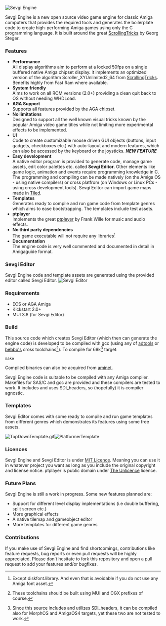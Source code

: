 ![Sevgi Engine](https://s14.gifyu.com/images/bsCeR.gif)

Sevgi Engine is a new open source video game engine for classic Amiga computers that provides the required tools and generates the boilerplate code to create high-performing Amiga games using only the C programming language. It is built around the great [ScrollingTricks](https://aminet.net/package/dev/src/ScrollingTrick) by Georg Steger.

### Features
* **Performance**
  <br>All display algorithms aim to perform at a locked 50fps on a single buffered native Amiga chipset display. It implements an optimized version of the algorithm Scroller_XYUnlimited2_64 from [ScrollingTricks](https://aminet.net/package/dev/src/ScrollingTrick). Benefits highly from Fast Ram where available.</br>
* **System friendly**
  <br>Aims to work on all ROM versions (2.0+) providing a clean quit back to OS without needing WHDLoad.</br>
* **AGA Support**
  <br>Supports all features provided by the AGA chipset.</br>
* **No limitations**
  <br>Designed to support all the well known visual tricks known by the popular Amiga video game titles while not limiting more experimental effects to be implemented.</br>
* **UI**
  <br>Code to create customizable mouse driven GUI objects (buttons, input gadgets, checkboxes etc.) with auto-layout and modern features, which can also be accessed by the keyboard or the joysticks. ***NEW FEATURE***</br>
* **Easy development**
  <br>A native editor program is provided to generate code, manage game assets, edit color palettes etc. called **Sevgi Editor**. Other elements like game logic, animation and events require programming knowledge in C. The programming and compiling can be made natively (on the Amiga OS - using native compilers) or cross platfrom (on Windows or Linux PCs - using cross development tools). Sevgi Editor can import game maps made in [Tiled](https://www.mapeditor.org/).</br>
* **Templates**
  <br>Generates ready to compile and run game code from template genres which aims to ease bootstrapping. The templates include test assets.</br>
* **ptplayer**
  <br>Implements the great [ptplayer](https://aminet.net/package/mus/play/ptplayer) by Frank Wille for music and audio effects.</br>
* **No third party dependencies**
  <br>The game executable will not require any libraries[^1]</br>
* **Documentation**
  <br>The engine code is very well commented and documented in detail in Amigaguide format.</br>

[^1]:Except diskfont.library. And even that is avoidable if you do not use any Amiga font asset.

### Sevgi Editor
Sevgi Engine code and template assets are generated using the provided editor called Sevgi Editor.
![Sevgi Editor](https://s14.gifyu.com/images/bsCei.png)

### Requirements
* ECS or AGA Amiga
* Kickstart 2.0+
* MUI 3.8 (for Sevgi Editor)

### Build
This source code which creates Sevgi Editor (which then can generate the engine code) is developed to be compiled with gcc (using any of [adtools](https://github.com/jens-maus/amigaos-cross-toolchain) or [bebbo's](https://github.com/bebbo/amiga-gcc) cross toolchains[^2]).
To compile for 68k[^3] target:

`make`

Compiled binaries can also be acquired from [aminet](https://aminet.net/package/dev/c/Sevgi_Engine).

Sevgi Engine code is suitable to be compiled with any Amiga compiler. Makefiles for SAS/C and gcc are provided and these compilers are tested to work. It includes and uses SDI_headers, so (hopefully) it is compiler agnostic.

[^2]:These toolchains should be built using MUI and CGX prefixes of course.
[^3]:Since this source includes and utilizes SDI_headers, it can be compiled also for MorphOS and AmigaOS4 targets, yet these two are not tested to work.

### Templates
Sevgi Editor comes with some ready to compile and run game templates from different genres which demonstrates its features using some free assets.

![TopDownTemplate.gif](https://s14.gifyu.com/images/bsUeC.gif)![PlatformerTemplate](https://s14.gifyu.com/images/bsCej.gif)

### Licences
Sevgi Engine and Sevgi Editor is under [MIT Licence](https://opensource.org/license/mit). Meaning you can use it in whatever project you want as long as you include the original copyright and license notice.
ptplayer is public domain under [The Unlicence](https://opensource.org/license/unlicense) licence.

### Future Plans
Sevgi Engine is still a work in progress. Some new features planned are:
* Support for different level display implementations (i.e double buffering, split screen etc.)
* More graphical effects
* A native tilemap and gameobject editor
* More templates for different game genres

### Contributions
If you make use of Sevgi Engine and find shortcomings, contributions like feature requests, bug reports or even pull requests will be highly appreciated. Please don't hesitate to fork this repository and open a pull request to add your features and/or bugfixes.
